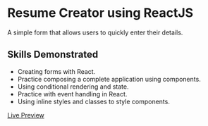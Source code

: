 # Resume Creator using ReactJS

A simple form that allows users to quickly enter their details. 

## Skills Demonstrated

* Creating forms with React.
* Practice composing a complete application using components.
* Using conditional rendering and state.
* Practice with event handling in React. 
* Using inline styles and classes to style components.


[Live Preview](https://rwolt.github.io/cv-project/)
